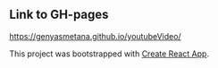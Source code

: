 ## Link to GH-pages
https://genyasmetana.github.io/youtubeVideo/


This project was bootstrapped with [Create React App](https://github.com/facebook/create-react-app).
